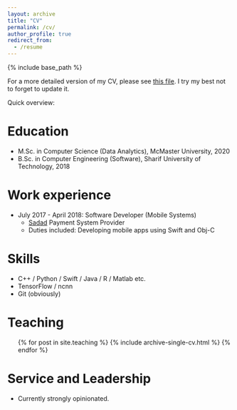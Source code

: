```yaml
---
layout: archive
title: "CV"
permalink: /cv/
author_profile: true
redirect_from:
  - /resume
---
```


{% include base_path %}

For a more detailed version of my CV, please see [this file](https://drive.google.com/file/d/1KAXMKFipkMdUwSJPxgHC-b5gkKsCRTjc/view?usp=sharing). I try my best not to forget to update it.

Quick overview:

Education
======
* M.Sc. in Computer Science (Data Analytics), McMaster University, 2020
* B.Sc. in Computer Engineering (Software), Sharif University of Technology, 2018

Work experience
======
* July 2017 - April 2018: Software Developer (Mobile Systems)
  * [Sadad](https://www.linkedin.com/company/sadad-electronic-payment-iran/) Payment System Provider
  * Duties included: Developing mobile apps using Swift and Obj-C
  
Skills
======
* C++ / Python / Swift / Java / R / Matlab etc.
* TensorFlow / ncnn
* Git (obviously)

<!-- Publications
======
  <ul>{% for post in site.publications %}
    {% include archive-single-cv.html %}
  {% endfor %}</ul> -->
  
Teaching
======
  <ul>{% for post in site.teaching %}
    {% include archive-single-cv.html %}
  {% endfor %}</ul>

  
Service and Leadership
======
* Currently strongly opinionated.

